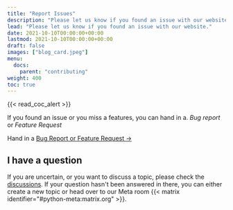```yaml
---
title: "Report Issues"
description: "Please let us know if you found an issue with our website"
lead: "Please let us know if you found an issue with our website."
date: 2021-10-10T00:00:00+00:00
lastmod: 2021-10-10T00:00:00+00:00
draft: false
images: ["blog_card.jpeg"]
menu:
  docs:
    parent: "contributing"
weight: 400
toc: true
---
```


{{< read_coc_alert >}}

If you found an issue or you miss a features, you can hand in a.
_Bug report_ or _Feature Request_

Hand in a [Bug Report or Feature Request →](https://github.com/matrix-python/matrix-python.github.io/issues/new/choose)

## I have a question

If you are uncertain, or you want to discuss a topic, please check the
[discussions](https://github.com/matrix-python/matrix-python.github.io/discussions).
If your question hasn't been answered in there, you can either create a new
topic or head over to our Meta room {{< matrix identifier="#python-meta:matrix.org" >}}.
